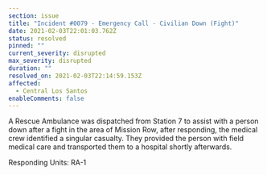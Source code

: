 ```yaml
---
section: issue
title: "Incident #0079 - Emergency Call - Civilian Down (Fight)"
date: 2021-02-03T22:01:03.762Z
status: resolved
pinned: ""
current_severity: disrupted
max_severity: disrupted
duration: ""
resolved_on: 2021-02-03T22:14:59.153Z
affected:
  - Central Los Santos
enableComments: false
---
```

A Rescue Ambulance was dispatched from Station 7 to assist with a person down after a fight in the area of Mission Row, after responding, the medical crew identified a singular casualty. They provided the person with field medical care and transported them to a hospital shortly afterwards.

Responding Units: RA-1